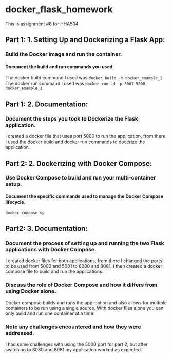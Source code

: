 # docker_flask_homework
This is assignment #8 for HHA504


## Part 1:  1. Setting Up and Dockerizing a Flask App:
### Build the Docker image and run the container.
#### Document the build and run commands you used.
The docker build command I used was `docker build -t docker_example_1`
The docker run command I used was `docker run -d -p 5001:5000 docker_example_1`

## Part 1:  2. Documentation:
### Document the steps you took to Dockerize the Flask application.
I created a docker file that uses port 5000 to run the application, from there I used the docker build and docker run commands to docerize the application. 


## Part 2:  2. Dockerizing with Docker Compose:
### Use Docker Compose to build and run your multi-container setup.
#### Document the specific commands used to manage the Docker Compose lifecycle.
`docker-compose up`

## Part2:  3. Documentation:
### Document the process of setting up and running the two Flask applications with Docker Compose.
I created docker files for both applications, from there I changed the ports to be used from 5000 and 5001 to 8080 and 8081. 
I then created a docker compose file to build and run the applications. 

### Discuss the role of Docker Compose and how it differs from using Docker alone.
Docker compose builds and runs the application and also allows for multiple containers to be run using a single source. 
With docker files alone you can only build and run one container at a time. 

### Note any challenges encountered and how they were addressed.
I had some challenges with using the 5000 port for part 2, but after switching to 8080 and 8081 my application worked as expected. 